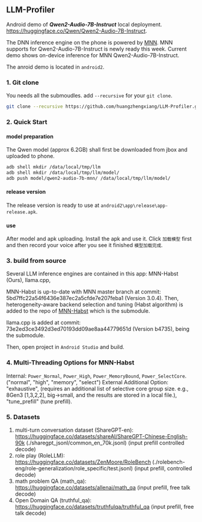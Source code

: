 ## LLM-Profiler

Android demo of ***Qwen2-Audio-7B-Instruct*** local deployment. https://huggingface.co/Qwen/Qwen2-Audio-7B-Instruct.

The DNN inference engine on the phone is powered by [MNN](https://github.com/alibaba/MNN). MNN supports for Qwen2-Audio-7B-Instruct is newly ready this week. Current demo shows on-device inference for MNN Qwen2-Audio-7B-Instruct.

The anroid demo is located in `android2`.

### 1. Git clone
You needs all the submoudles. add `--recursive` for your `git clone`.
```bash
git clone --recursive https://github.com/huangzhengxiang/LLM-Profiler.git
```

### 2. Quick Start

#### model preparation
The Qwen model (approx 6.2GB) shall first be downloaded from jbox and uploaded to phone.

```bash
adb shell mkdir /data/local/tmp/llm
adb shell mkdir /data/local/tmp/llm/model/
adb push model/qwen2-audio-7b-mnn/ /data/local/tmp/llm/model/
```

#### release version
The release version is ready to use at `android2\app\release\app-release.apk`.

#### use
After model and apk uploading. Install the apk and use it. Click `加载模型` first and then record your voice after you see it finished `模型加载完成`.


### 3. build from source
Several LLM inference engines are contained in this app: MNN-Habst (Ours), llama.cpp,  

MNN-Habst is up-to-date with MNN master branch at commit: 5bd7ffc22a54f6436e387ec2a5cfde7e207feba1 (Version 3.0.4).
Then, heterogeneity-aware backend selection and tuning (Habst algorithm) is added to the repo of [MNN-Habst](https://github.com/Embedded-AI-Systems/MNN-Habst.git) which is the submodule.

llama.cpp is added at commit: 73e2ed3ce3492d3ed70193dd09ae8aa44779651d (Version b4735), being the submodule.

Then, open project in `Android Studio` and build.


### 4. Multi-Threading Options for MNN-Habst
Internal: `Power_Normal`, `Power_High`, `Power_MemoryBound`, `Power_SelectCore`. ("normal", "high", "memory", "select")
External Additional Option: "exhaustive", (requires an additional list of selective core group size. e.g., 8Gen3 [1,3,2,2], big->small, and the results are stored in a local file.), "tune_prefill" (tune prefill).


### 5. Datasets
1. multi-turn conversation dataset (ShareGPT-en): https://huggingface.co/datasets/shareAI/ShareGPT-Chinese-English-90k (./sharegpt_jsonl/common_en_70k.jsonl) (input prefill controlled decode)
2. role play (RoleLLM): https://huggingface.co/datasets/ZenMoore/RoleBench (./rolebench-eng/role-generalization/role_specific/test.jsonl) (input prefill, controlled decode)
3. math problem  QA (math_qa): https://huggingface.co/datasets/allenai/math_qa (input prefill, free talk decode)
4. Open Domain QA (truthful_qa): https://huggingface.co/datasets/truthfulqa/truthful_qa (input prefill, free talk decode)